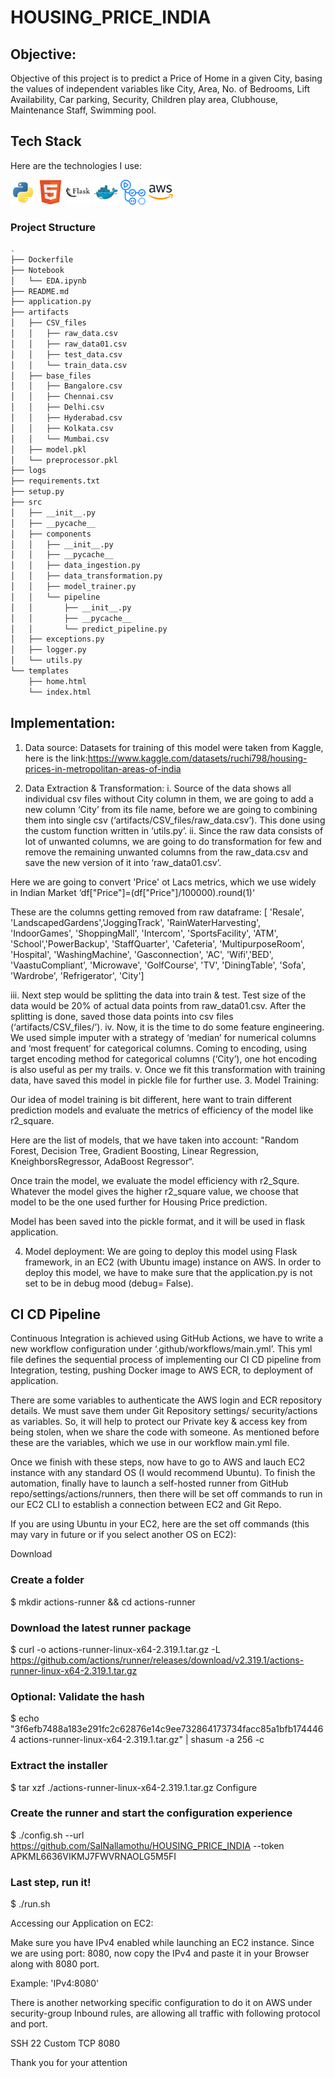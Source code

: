 # HOUSING_PRICE_INDIA

## Objective:

Objective of this project is to predict a Price of Home in a given City, basing the values of independent variables like City, Area, No. of Bedrooms, Lift Availability, Car parking, Security, Children play area, Clubhouse, Maintenance Staff, Swimming pool.
## Tech Stack

Here are the technologies I use:

<p align="left">
    <img src="https://github.com/devicons/devicon/blob/v2.16.0/icons/python/python-original.svg" alt="Python" width="40" height="40"/>
  <img src="https://github.com/devicons/devicon/blob/v2.16.0/icons/html5/html5-original.svg" alt="html" width="40" height="40"/>
    <img src="https://github.com/devicons/devicon/blob/v2.16.0/icons/flask/flask-original-wordmark.svg" alt="Flask" width="40" height="40"/>  
  <img src="https://github.com/devicons/devicon/blob/v2.16.0/icons/docker/docker-original.svg" alt="Docker" width="40" height="40"/>
  <img src="https://github.com/devicons/devicon/blob/v2.16.0/icons/githubactions/githubactions-original.svg" alt="GitHub Actions" width="40" height="40"/>
    <img src="https://github.com/devicons/devicon/blob/v2.16.0/icons/amazonwebservices/amazonwebservices-original-wordmark.svg" alt="AWS" width="40" height="40">
</p>


### Project Structure

```bash
.
├── Dockerfile
├── Notebook
│   └── EDA.ipynb
├── README.md
├── application.py
├── artifacts
│   ├── CSV_files
│   │   ├── raw_data.csv
│   │   ├── raw_data01.csv
│   │   ├── test_data.csv
│   │   └── train_data.csv
│   ├── base_files
│   │   ├── Bangalore.csv
│   │   ├── Chennai.csv
│   │   ├── Delhi.csv
│   │   ├── Hyderabad.csv
│   │   ├── Kolkata.csv
│   │   └── Mumbai.csv
│   ├── model.pkl
│   └── preprocessor.pkl
├── logs
├── requirements.txt
├── setup.py
├── src
│   ├── __init__.py
│   ├── __pycache__
│   ├── components
│   │   ├── __init__.py
│   │   ├── __pycache__
│   │   ├── data_ingestion.py
│   │   ├── data_transformation.py
│   │   ├── model_trainer.py
│   │   └── pipeline
│   │       ├── __init__.py
│   │       ├── __pycache__
│   │       └── predict_pipeline.py
│   ├── exceptions.py
│   ├── logger.py
│   └── utils.py
└── templates
    ├── home.html
    └── index.html
```

## Implementation:

1.	Data source:
Datasets for training of this model were taken from Kaggle, here is the link:https://www.kaggle.com/datasets/ruchi798/housing-prices-in-metropolitan-areas-of-india

2.	Data Extraction & Transformation:
i.	Source of the data shows all individual csv files without City column in them, we are going to add a new column ‘City’ from its file name, before we are going to combining them into single csv (‘artifacts/CSV_files/raw_data.csv’). This done using the custom function written in ‘utils.py’. 
ii.	Since the raw data consists of lot of unwanted columns, we are going to do transformation for few and remove the remaining unwanted columns from the raw_data.csv and save the new version of it into ‘raw_data01.csv’.

Here we are going to convert 'Price' ot Lacs metrics, which we use widely in Indian Market
            ‘df["Price"]=(df["Price"]/100000).round(1)‘

These are the columns getting removed from raw dataframe: 
            [ 'Resale', 'LandscapedGardens','JoggingTrack', 'RainWaterHarvesting', 'IndoorGames', 'ShoppingMall', 'Intercom', 'SportsFacility', 'ATM', 'School','PowerBackup', 'StaffQuarter', 'Cafeteria', 'MultipurposeRoom', 'Hospital', 'WashingMachine', 'Gasconnection', 'AC', 'Wifi','BED', 'VaastuCompliant', 'Microwave', 'GolfCourse', 'TV', 'DiningTable', 'Sofa', 'Wardrobe', 'Refrigerator', 'City']

iii.	Next step would be splitting the data into train & test. Test size of the data would be 20% of actual data points from raw_data01.csv. After the splitting is done, saved those data points into csv files (‘artifacts/CSV_files/’). 
iv.	Now, it is the time to do some feature engineering.
We used simple imputer with a strategy of ‘median’ for numerical columns and ‘most frequent’ for categorical columns. Coming to encoding, using target encoding method for categorical columns (‘City’), one hot encoding is also useful as per my trails.
v.	Once we fit this transformation with training data, have saved this model in pickle file for further use.
3.	Model Training:

Our idea of model training is bit different, here want to train different prediction models and evaluate the metrics of efficiency of the model like r2_square. 

Here are the list of models, that we have taken into account:
"Random Forest, Decision Tree, Gradient Boosting, Linear Regression, 
KneighborsRegressor, AdaBoost Regressor“. 

Once train the model, we evaluate the model efficiency with r2_Squre. Whatever the model gives the higher r2_square value, we choose that model to be the one used further for Housing Price prediction.

Model has been saved into the pickle format, and it will be used in flask application.

4.	Model deployment:
We are going to deploy this model using Flask framework, in an EC2 (with Ubuntu image) instance on AWS. In order to deploy this model, we have to make sure that the application.py is not set to be in debug mood (debug= False).



## CI CD Pipeline

Continuous Integration is achieved using GitHub Actions, we have to write a new workflow configuration under ‘.github/workflows/main.yml’. This yml file defines the sequential process of implementing our CI CD pipeline from Integration, testing, pushing Docker image to AWS ECR, to deployment of application. 

There are some variables to authenticate the AWS login and ECR repository details. We must save them under Git Repository settings/ security/actions as variables. So, it will help to protect our Private key & access key from being stolen, when we share the code with someone. As mentioned before these are the variables, which we use in our workflow main.yml file. 

Once we finish with these steps, now have to go to AWS and lauch EC2 instance with any standard OS (I would recommend Ubuntu). To finish the automation, finally have to launch a self-hosted runner from GitHub repo/settings/actions/runners, then there will be set off commands to run in our EC2 CLI to establish a connection between EC2 and Git Repo. 

If you are using Ubuntu in your EC2, here are the set off commands (this may vary in future or if you select another OS on EC2):

Download
### Create a folder
$ mkdir actions-runner && cd actions-runner
### Download the latest runner package
$ curl -o actions-runner-linux-x64-2.319.1.tar.gz -L https://github.com/actions/runner/releases/download/v2.319.1/actions-runner-linux-x64-2.319.1.tar.gz
### Optional: Validate the hash
$ echo "3f6efb7488a183e291fc2c62876e14c9ee732864173734facc85a1bfb1744464 actions-runner-linux-x64-2.319.1.tar.gz" | shasum -a 256 -c
### Extract the installer
$ tar xzf ./actions-runner-linux-x64-2.319.1.tar.gz
Configure
### Create the runner and start the configuration experience
$ ./config.sh --url https://github.com/SaINallamothu/HOUSING_PRICE_INDIA --token APKML6636VIKMJ7FWVRNAOLG5M5FI
### Last step, run it!
$ ./run.sh


Accessing our Application on EC2:

Make sure you have IPv4 enabled while launching an EC2 instance. Since we are using port: 8080, now copy the IPv4 and paste it in your Browser along with 8080 port.

Example: 'IPv4:8080'

There is another networking specific configuration to do it on AWS under security-group Inbound rules, are allowing all traffic with following protocol and port.

SSH		22
Custom TCP	8080

Thank you for your attention
